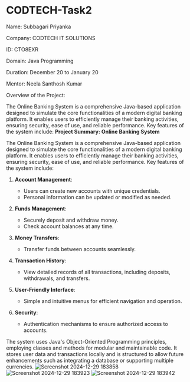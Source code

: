 # CODTECH-Task2
Name: Subbagari Priyanka


Company: CODTECH IT SOLUTIONS 


ID: CTO8EXR


Domain: Java Programming


Duration: December 20 to January 20


Mentor: Neela Santhosh Kumar


Overview of the Project:


The Online Banking System is a comprehensive Java-based application designed to simulate the core functionalities of a modern digital banking platform. It enables users to efficiently manage their banking activities, ensuring security, ease of use, and reliable performance. Key features of the system include:
**Project Summary: Online Banking System**

The Online Banking System is a comprehensive Java-based application designed to simulate the core functionalities of a modern digital banking platform. It enables users to efficiently manage their banking activities, ensuring security, ease of use, and reliable performance. Key features of the system include:

1. **Account Management**:  
   - Users can create new accounts with unique credentials.  
   - Personal information can be updated or modified as needed.  

2. **Funds Management**:  
   - Securely deposit and withdraw money.  
   - Check account balances at any time.  

3. **Money Transfers**:  
   - Transfer funds between accounts seamlessly.  

4. **Transaction History**:  
   - View detailed records of all transactions, including deposits, withdrawals, and transfers.  

5. **User-Friendly Interface**:  
   - Simple and intuitive menus for efficient navigation and operation.  

6. **Security**:  
   - Authentication mechanisms to ensure authorized access to accounts.  

The system uses Java's Object-Oriented Programming principles, employing classes and methods for modular and maintainable code. It stores user data and transactions locally and is structured to allow future enhancements such as integrating a database or supporting multiple currencies.
![Screenshot 2024-12-29 183858](https://github.com/user-attachments/assets/112f21bc-f0be-49b7-8c35-74d7d8c90f77)
![Screenshot 2024-12-29 183923](https://github.com/user-attachments/assets/3fe61ba0-0f37-4ecb-84e1-dfe76d6fe92d)
![Screenshot 2024-12-29 183942](https://github.com/user-attachments/assets/74ae38f8-7e49-482b-b39a-958cae27c0fe)




